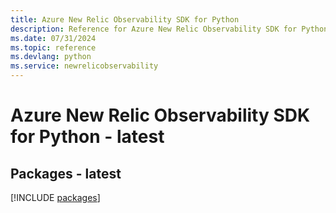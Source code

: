 ```yaml
---
title: Azure New Relic Observability SDK for Python
description: Reference for Azure New Relic Observability SDK for Python
ms.date: 07/31/2024
ms.topic: reference
ms.devlang: python
ms.service: newrelicobservability
---
```

# Azure New Relic Observability SDK for Python - latest
## Packages - latest
[!INCLUDE [packages](new-relic-observability-index.md)]